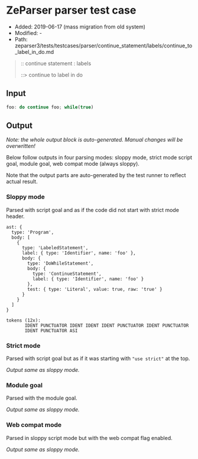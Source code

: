 # ZeParser parser test case

- Added: 2019-06-17 (mass migration from old system)
- Modified: -
- Path: zeparser3/tests/testcases/parser/continue_statement/labels/continue_to_label_in_do.md

> :: continue statement : labels
>
> ::> continue to label in do

## Input

`````js
foo: do continue foo; while(true)
`````

## Output

_Note: the whole output block is auto-generated. Manual changes will be overwritten!_

Below follow outputs in four parsing modes: sloppy mode, strict mode script goal, module goal, web compat mode (always sloppy).

Note that the output parts are auto-generated by the test runner to reflect actual result.

### Sloppy mode

Parsed with script goal and as if the code did not start with strict mode header.

`````
ast: {
  type: 'Program',
  body: [
    {
      type: 'LabeledStatement',
      label: { type: 'Identifier', name: 'foo' },
      body: {
        type: 'DoWhileStatement',
        body: {
          type: 'ContinueStatement',
          label: { type: 'Identifier', name: 'foo' }
        },
        test: { type: 'Literal', value: true, raw: 'true' }
      }
    }
  ]
}

tokens (12x):
       IDENT PUNCTUATOR IDENT IDENT IDENT PUNCTUATOR IDENT PUNCTUATOR
       IDENT PUNCTUATOR ASI
`````

### Strict mode

Parsed with script goal but as if it was starting with `"use strict"` at the top.

_Output same as sloppy mode._

### Module goal

Parsed with the module goal.

_Output same as sloppy mode._

### Web compat mode

Parsed in sloppy script mode but with the web compat flag enabled.

_Output same as sloppy mode._
